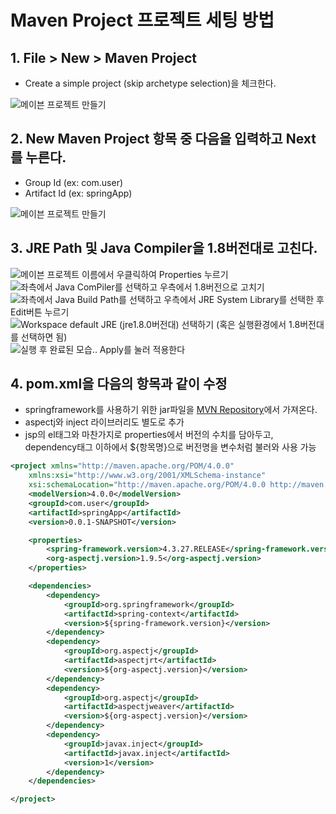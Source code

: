 # Maven Project 프로젝트 세팅 방법

## 1. File > New > Maven Project

- Create a simple project (skip archetype selection)을 체크한다.

![메이븐 프로젝트 만들기](https://i.ibb.co/h1FZWwT/01.png)

## 2. New Maven Project 항목 중 다음을 입력하고 Next를 누른다.

- Group Id (ex: com.user)
- Artifact Id (ex: springApp)

![메이븐 프로젝트 만들기](https://i.ibb.co/6nSwbxJ/02.png)

## 3. JRE Path 및 Java Compiler을 1.8버전대로 고친다.

![메이븐 프로젝트 이름에서 우클릭하여 Properties 누르기](https://i.ibb.co/dDxrX66/03-00.png)
![좌측에서 Java ComPiler를 선택하고 우측에서 1.8버전으로 고치기](https://i.ibb.co/gS6kPWS/03.png)
![좌측에서 Java Build Path를 선택하고 우측에서 JRE System Library를 선택한 후 Edit버튼 누르기](https://i.ibb.co/xCgHCtb/04.png)
![Workspace default JRE (jre1.8.0버전대) 선택하기 (혹은 실행환경에서 1.8버전대를 선택하면 됨)](https://i.ibb.co/2MNXnby/05.png)
![실행 후 완료된 모습.. Apply를 눌러 적용한다](https://i.ibb.co/Mh0LNQD/06.png)

## 4. pom.xml을 다음의 항목과 같이 수정

- springframework를 사용하기 위한 jar파일을 [MVN Repository](https://mvnrepository.com/)에서 가져온다.
- aspectj와 inject 라이브러리도 별도로 추가
- jsp의 el태그와 마찬가지로 properties에서 버전의 수치를 담아두고, dependency태그 이하에서 \${항목명}으로 버전명을 변수처럼 불러와 사용 가능

```xml
<project xmlns="http://maven.apache.org/POM/4.0.0"
	xmlns:xsi="http://www.w3.org/2001/XMLSchema-instance"
	xsi:schemaLocation="http://maven.apache.org/POM/4.0.0 http://maven.apache.org/xsd/maven-4.0.0.xsd">
	<modelVersion>4.0.0</modelVersion>
	<groupId>com.user</groupId>
	<artifactId>springApp</artifactId>
	<version>0.0.1-SNAPSHOT</version>

	<properties>
		<spring-framework.version>4.3.27.RELEASE</spring-framework.version>
		<org-aspectj.version>1.9.5</org-aspectj.version>
	</properties>

	<dependencies>
		<dependency>
			<groupId>org.springframework</groupId>
			<artifactId>spring-context</artifactId>
			<version>${spring-framework.version}</version>
		</dependency>
		<dependency>
			<groupId>org.aspectj</groupId>
			<artifactId>aspectjrt</artifactId>
			<version>${org-aspectj.version}</version>
		</dependency>
		<dependency>
			<groupId>org.aspectj</groupId>
			<artifactId>aspectjweaver</artifactId>
			<version>${org-aspectj.version}</version>
		</dependency>
		<dependency>
			<groupId>javax.inject</groupId>
			<artifactId>javax.inject</artifactId>
			<version>1</version>
		</dependency>
	</dependencies>

</project>
```
